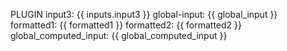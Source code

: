 PLUGIN
input3: {{ inputs.input3 }}
global-input: {{ global_input }}
formatted1: {{ formatted1 }}
formatted2: {{ formatted2 }}
global_computed_input: {{ global_computed_input }}